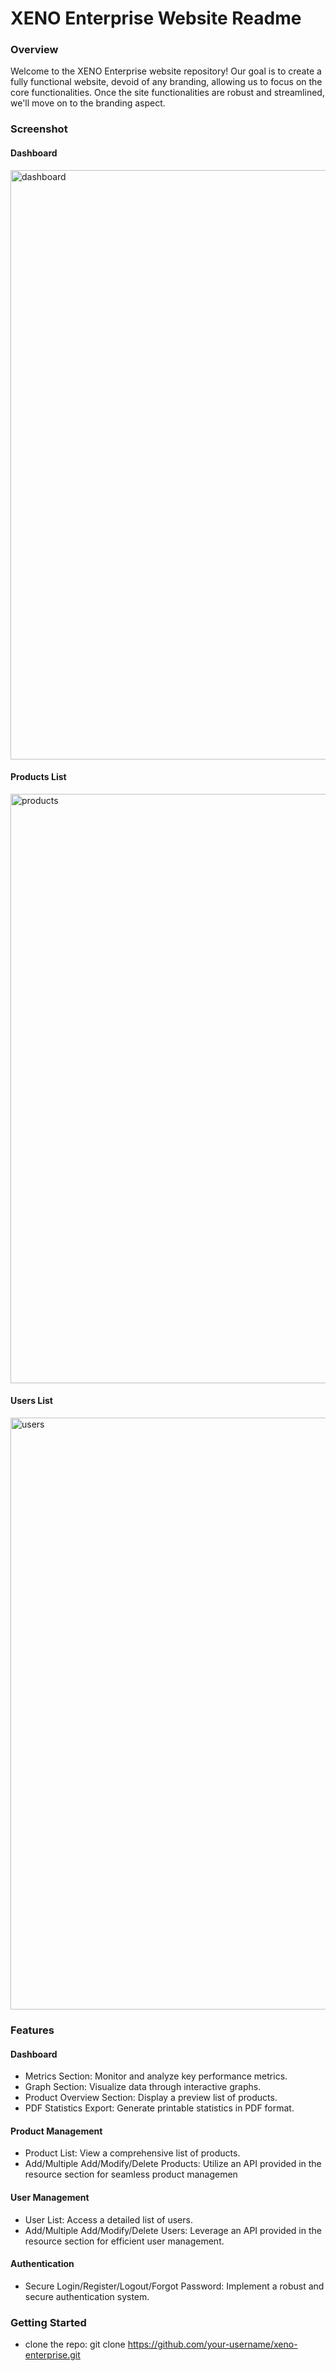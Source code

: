 # XENO Enterprise Website Readme

 
### Overview
Welcome to the XENO Enterprise website repository! Our goal is to create a fully functional website, devoid of any branding, allowing us to focus on the core functionalities. Once the site functionalities are robust and streamlined, we'll move on to the branding aspect.

### Screenshot
#### Dashboard
<img width="943" alt="dashboard" src="https://github.com/Youcode-Classe-E-2023-2024/Kholod_Sanak_Alpha/assets/37482825/cef405e8-6275-4cf5-a7ed-bba21aa99402">

#### Products List
<img width="943" alt="products" src="https://github.com/Youcode-Classe-E-2023-2024/Kholod_Sanak_Alpha/assets/37482825/d39bc70c-e5bf-4471-abba-4fe18cc8f12e">

#### Users List
<img width="947" alt="users" src="https://github.com/Youcode-Classe-E-2023-2024/Kholod_Sanak_Alpha/assets/37482825/7bdaffa2-77c4-4dc3-b773-5533e5e0b856">


### Features
#### Dashboard
- Metrics Section: Monitor and analyze key performance metrics.
- Graph Section: Visualize data through interactive graphs.
- Product Overview Section: Display a preview list of products.
- PDF Statistics Export: Generate printable statistics in PDF format.
#### Product Management
- Product List: View a comprehensive list of products.
- Add/Multiple Add/Modify/Delete Products: Utilize an API provided in the resource section for seamless product managemen
#### User Management
- User List: Access a detailed list of users.
- Add/Multiple Add/Modify/Delete Users: Leverage an API provided in the resource section for efficient user management.
#### Authentication
- Secure Login/Register/Logout/Forgot Password: Implement a robust and secure authentication system.

### Getting Started
- clone the repo:  git clone https://github.com/your-username/xeno-enterprise.git
